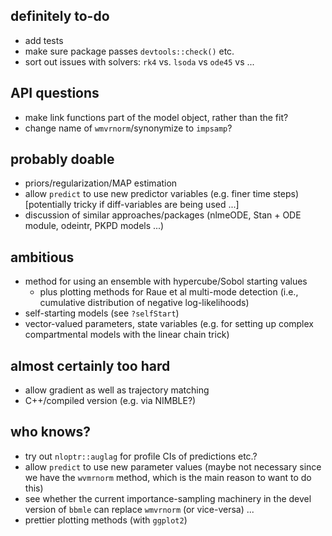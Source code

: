 ## definitely to-do

- add tests
- make sure package passes `devtools::check()` etc.
- sort out issues with solvers: `rk4` vs. `lsoda` vs `ode45` vs ...

## API questions

- make link functions part of the model object, rather than the fit?
- change name of `wmvrnorm`/synonymize to `impsamp`?

## probably doable

- priors/regularization/MAP estimation
- allow `predict` to use new predictor variables (e.g. finer time steps) [potentially tricky if diff-variables are being used ...]
- discussion of similar approaches/packages (nlmeODE, Stan + ODE module, odeintr, PKPD models ...)	

## ambitious

- method for using an ensemble with hypercube/Sobol starting values
    - plus plotting methods for Raue et al multi-mode detection (i.e., cumulative distribution of negative log-likelihoods)
- self-starting models (see `?selfStart`)
- vector-valued	parameters, state variables (e.g. for setting up complex compartmental models with the linear chain trick)

## almost certainly too hard

- allow gradient as well as trajectory matching
- C++/compiled version (e.g. via NIMBLE?)

## who knows?

- try out `nloptr::auglag` for profile CIs of predictions etc.?
- allow `predict` to use new parameter values (maybe not necessary since we have the `wvmrnorm` method, which is the main reason to want to do this)
- see whether the current importance-sampling machinery in the devel version of `bbmle` can replace `wmvrnorm` (or vice-versa) ...
- prettier plotting methods (with `ggplot2`)
